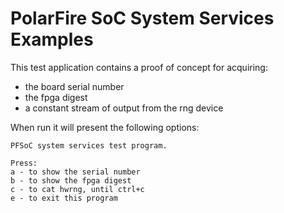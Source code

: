 # PolarFire SoC System Services Examples

This test application contains a proof of concept for acquiring:   
- the board serial number
- the fpga digest
- a constant stream of output from the rng device

When run it will present the following options:

```
PFSoC system services test program.

Press:
a - to show the serial number
b - to show the fpga digest
c - to cat hwrng, until ctrl+c
e - to exit this program
```
